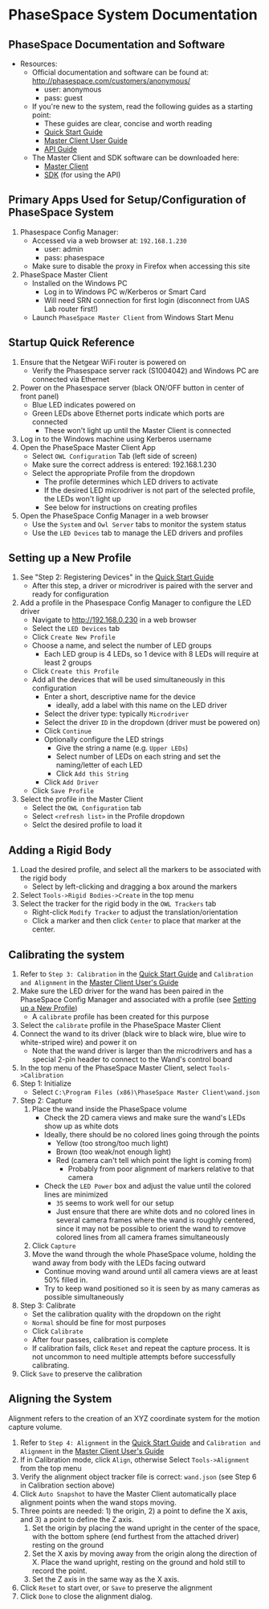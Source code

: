 # PhaseSpace System Documentation

## PhaseSpace Documentation and Software
- Resources:
	- Official documentation and software can be found at: http://phasespace.com/customers/anonymous/
		- user: anonymous
		- pass: guest
	- If you're new to the system, read the following guides as a starting point:
		- These guides are clear, concise and worth reading
		- [Quick Start Guide](http://phasespace.com/customers/anonymous/ImpulseX2E/X2E-Quick-Start-Guide.pdf)
		- [Master Client User Guide](http://phasespace.com/customers/anonymous/ImpulseX2E/X2E-Master-Client-Guide.pdf)
		- [API Guide](http://phasespace.com/customers/anonymous/ImpulseX2E/X2E-API%20Guide.pdf)
	- The Master Client and SDK software can be downloaded here:
		- [Master Client](http://phasespace.com/customers/anonymous/Software/5.2/)
		- [SDK](http://phasespace.com/customers/anonymous/SDK/) (for using the API)

## Primary Apps Used for Setup/Configuration of PhaseSpace System
1. Phasespace Config Manager:
	- Accessed via a web browser at: `192.168.1.230`
		- user: admin
		- pass: phasespace
	- Make sure to disable the proxy in Firefox when accessing this site
1. PhaseSpace Master Client
	- Installed on the Windows PC
		- Log in to Windows PC w/Kerberos or Smart Card
		- Will need SRN connection for first login (disconnect from UAS Lab router first!)
	- Launch `PhaseSpace Master Client` from Windows Start Menu

## Startup Quick Reference
1. Ensure that the Netgear WiFi router is powered on
	- Verify the Phasespace server rack (S1004042) and Windows PC are connected via Ethernet
1. Power on the Phasespace server (black ON/OFF button in center of front panel)
	- Blue LED indicates powered on
	- Green LEDs above Ethernet ports indicate which ports are connected
		- These won't light up until the Master Client is connected
1. Log in to the Windows machine using Kerberos username
1. Open the PhaseSpace Master Client App
	- Select `OWL Configuration` Tab (left side of screen)
	- Make sure the correct address is entered: 192.168.1.230
	- Select the appropriate Profile from the dropdown
		- The profile determines which LED drivers to activate
		- If the desired LED microdriver is not part of the selected profile, the LEDs won't light up
		- See below for instructions on creating profiles
1. Open the PhaseSpace Config Manager in a web browser
	- Use the `System` and `Owl Server` tabs to monitor the system status
	- Use the `LED Devices` tab to manage the LED drivers and profiles

## Setting up a New Profile
1. See "Step 2: Registering Devices" in the [Quick Start Guide](doc/X2E-Quick-Start-Guide.pdf)
	- After this step, a driver or microdriver is paired with the server and ready for configuration
1. Add a profile in the Phasespace Config Manager to configure the LED driver
	- Navigate to http://192.168.0.230 in a web browser
	- Select the `LED Devices` tab
	- Click `Create New Profile`
	- Choose a name, and select the number of LED groups
		- Each LED group is 4 LEDs, so 1 device with 8 LEDs will require at least 2 groups
	- Click `Create this Profile`
	- Add all the devices that will be used simultaneously in this configuration
		- Enter a short, descriptive name for the device
			- ideally, add a label with this name on the LED driver
		- Select the driver type: typically `Microdriver`
		- Select the driver `ID` in the dropdown (driver must be powered on)
		- Click `Continue`
		- Optionally configure the LED strings
			- Give the string a name (e.g. `Upper LEDs`)
			- Select number of LEDs on each string and set the naming/letter of each LED
			- Click `Add this String`
		- Click `Add Driver`
	- Click `Save Profile`
1. Select the profile in the Master Client
	- Select the `OWL Configuration` tab
	- Select `<refresh list>` in the Profile dropdown
	- Selct the desired profile to load it

## Adding a Rigid Body
1. Load the desired profile, and select all the markers to be associated with the rigid body
	- Select by left-clicking and dragging a box around the markers
1. Select `Tools->Rigid Bodies->Create` in the top menu
1. Select the tracker for the rigid body in the `OWL Trackers` tab 
	- Right-click `Modify Tracker` to adjust the translation/orientation
	- Click a marker and then click `Center` to place that marker at the center.

## Calibrating the system
1. Refer to `Step 3: Calibration` in the [Quick Start Guide](doc/X2E-Quick-Start-Guide.pdf) and `Calibration and Alignment` in the [Master Client User's Guide](doc/X2E-Master-Client-Guide.pdf)
1. Make sure the LED driver for the wand has been paired in the PhaseSpace Config Manager and associated with a profile (see [Setting up a New Profile](#setting-up-a-new-profile))
	- A `calibrate` profile has been created for this purpose
1. Select the `calibrate` profile in the PhaseSpace Master Client
1. Connect the wand to its driver (black wire to black wire, blue wire to white-striped wire) and power it on
	- Note that the wand driver is larger than the microdrivers and has a special 2-pin header to connect to the Wand's control board
1. In the top menu of the PhaseSpace Master Client, select `Tools->Calibration`
1. Step 1: Initialize
	- Select `C:\Program Files (x86)\PhaseSpace Master Client\wand.json`
1. Step 2: Capture
	1. Place the wand inside the PhaseSpace volume
		- Check the 2D camera views and make sure the wand's LEDs show up as white dots
		- Ideally, there should be no colored lines going through the points
			- Yellow (too strong/too much light)
			- Brown (too weak/not enough light)
			- Red (camera can't tell which point the light is coming from)
				- Probably from poor alignment of markers relative to that camera
		- Check the `LED Power` box and adjust the value until the colored lines are minimized
			- `35` seems to work well for our setup
			- Just ensure that there are white dots and no colored lines in several camera frames where the wand is roughly centered, since it may not be possible to orient the wand to remove colored lines from all camera frames simultaneously
	1. Click `Capture`
	1. Move the wand through the whole PhaseSpace volume, holding the wand away from body with the LEDs facing outward
		- Continue moving wand around until all camera views are at least 50% filled in.
		- Try to keep wand positioned so it is seen by as many cameras as possible simultaneously
1. Step 3: Calibrate
	- Set the calibration quality with the dropdown on the right
	- `Normal` should be fine for most purposes
	- Click `Calibrate`
	- After four passes, calibration is complete
	- If calibration fails, click `Reset` and repeat the capture process. It is not uncommon to need multiple attempts before successfully calibrating.
1. Click `Save` to preserve the calibration

## Aligning the System
Alignment refers to the creation of an XYZ coordinate system for the motion capture volume.

1. Refer to `Step 4: Alignment` in the [Quick Start Guide](doc/X2E-Quick-Start-Guide.pdf) and `Calibration and Alignment` in the [Master Client User's Guide](doc/X2E-Master-Client-Guide.pdf)
1. If in Calibration mode, click `Align`, otherwise Select `Tools->Alignment` from the top menu
1. Verify the alignment object tracker file is correct: `wand.json` (see Step 6 in Calibration section above)
1. Click `Auto Snapshot` to have the Master Client automatically place alignment points when the wand stops moving.
1. Three points are needed: 1) the origin, 2) a point to define the X axis, and 3) a point to define the Z axis.
	1. Set the origin by placing the wand upright in the center of the space, with the bottom sphere (end furthest from the attached driver) resting on the ground
	1. Set the X axis by moving away from the origin along the direction of X. Place the wand upright, resting on the ground and hold still to record the point.
	1. Set the Z axis in the same way as the X axis.
1. Click `Reset` to start over, or `Save` to preserve the alignment
1. Click `Done` to close the alignment dialog.